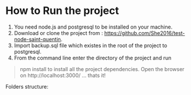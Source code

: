 How to Run the project
=======================
1. You need node.js and postgresql to be installed on your machine.
2. Download or clone the project from : https://github.com/She2016/test-node-saint-quentin.
3. Import backup.sql file which existes in the root of the project to postgresql.
4. From the command line enter the directory of the project and run
  > npm install 
to install all the project dependencies.
Open the browser on http://localhost:3000/ ... thats it!

Folders structure:


